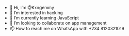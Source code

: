 - 👋 Hi, I’m @Kxngemmy
- 👀 I’m interested in hacking 
- 🌱 I’m currently learning JavaScript 
- 💞️ I’m looking to collaborate on app management 
- 📫 How to reach me on WhatsApp with +234 8120321019

<!---
Kxngemmy/Kxngemmy is a ✨ special ✨ repository because its `README.md` (this file) appears on your GitHub profile.
You can click the Preview link to take a look at your changes.
--->
